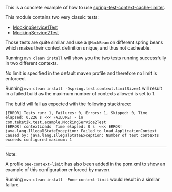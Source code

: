 This is a concrete example of how to use [spring-test-context-cache-limiter](https://github.com/antoinemeyer/spring-test-context-cache-limiter).

This module contains two very classic tests:
  - [MockingService1Test](https://github.com/antoinemeyer/spring-test-context-cache-limiter/blob/master/spring-test-context-cache-limiter-example/src/test/java/com/teketik/test/example/MockingService1Test.java)
  - [MockingService2Test](https://github.com/antoinemeyer/spring-test-context-cache-limiter/blob/master/spring-test-context-cache-limiter-example/src/test/java/com/teketik/test/example/MockingService2Test.java)

Those tests are quite similar and use a `@MockBean` on different spring beans which makes their context definition unique, and thus not cacheable.

Running `mvn clean install` will show you the two tests running successfully in two different contexts.

No limit is specified in the default maven profile and therefore no limit is enforced.

Running `mvn clean install -Dspring.test.context.limitSize=1` will result in a failed build as the maximum number of contexts allowed is set to 1.

The build will fail as expected with the following stacktrace:
```
[ERROR] Tests run: 1, Failures: 0, Errors: 1, Skipped: 0, Time elapsed: 0.226 s <<< FAILURE! - in com.teketik.test.example.MockingService2Test
[ERROR] contextLoads  Time elapsed: 0 s  <<< ERROR!
java.lang.IllegalStateException: Failed to load ApplicationContext
Caused by: java.lang.IllegalStateException: Number of test contexts exceeds configured maximum: 1
```

-----

Note:

A profile `one-context-limit` has also been added in the pom.xml to show an example of this configuration enforced by maven.

Running `mvn clean install -Pone-context-limit` would result in a similar failure.
